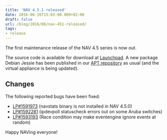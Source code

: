 ```yaml
---
title: 'NAV 4.5.1 released'
date: 2016-06-16T15:03:00.000+02:00
draft: false
url: /blog/2016/06/nav-451-released/
tags:
- release
---
```


The first maintenance release of the NAV 4.5 series is now out.

The source code is available for download at [Launchpad](https://launchpad.net/nav/4.5/4.5.1). A new package Debian Jessie has been published in our [APT repository](https://nav.uninett.no/install-instructions/#debian) as usual (and the virtual appliance is being updated).

## Changes

The following reported bugs have been fixed:

*   [LP#1591973](https://bugs.launchpad.net/nav/+bug/1591973/) (navstats binary is not installed in NAV 4.5.0)
*   [LP#1592281](https://bugs.launchpad.net/nav/+bug/1592281/) (ipdevpoll statuscheck errors out on some Aruba switches)
*   [LP#1593193](https://bugs.launchpad.net/nav/+bug/1593193/) (Race condition may make eventengine ignore events at random)

Happy NAVing everyone!
